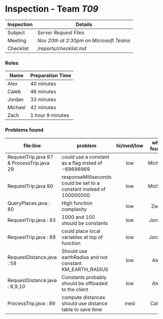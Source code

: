 # Inspection - Team *T09*

| Inspection | Details |
| ----- | ----- |
| Subject | *Server Request Files* |
| Meeting | *Nov 20th at 2:30pm on Microsoft Teams* |
| Checklist | */reports/checklist.md* |

### Roles

| Name | Preparation Time |
| ---- | ---- |
| Alex | 40 minutes |
| Caleb | 46 minutes |
| Jordan | 33 minutes |
| Michael | 42 minutes |
| Zach | 1 hour 9 minutes |

### Problems found

| file:line | problem | hi/med/low | who found | github#  |
| --- | --- | :---: | :---: | --- |
| RequestTrip.java 97 & ProcessTrip.java 29 | could use a constant as a flag insted of -69696969| low | Michael | |
| RequestTrip.java 90 | responseMilliseconds could be set to a constant instead of 100000000| low | Michael | |
| QueryPlaces.java : 80 | High function complexity | low | Zach | |
| RequestTrip.java : 93 | 1000 and 100 should be constants | low | Jordan | |
| RequestTrip.java : 88 | could place local variables at top of function | low | Jordan | |
| RequestDistance.java : 58 | Should use earthRadius and not constant KM_EARTH_RADIUS | low | Alex | 549 |
| RequestDistance.java : 8,9,10 | Constants probably should be offloaded to the client | low | Alex | 551 |
| ProcessTrip.java : 89 | compute distances should use distance table to save time | med | Caleb | 550 |
